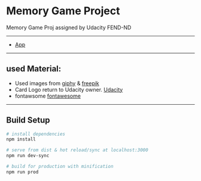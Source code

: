 # Memory Game Project

Memory Game Proj assigned by Udacity FEND-ND

---
* [App](https://ah-salah.github.io/memory-game/)
---
## used Material:

- Used images from [giphy](https://giphy.com/) & [freepik](https://www.freepik.com)
- Card Logo return to Udacity owner. [Udacity](https://udacity.com) 
- fontawsome [fontawesome](https://fontawesome.com)

---
## Build Setup

``` bash
# install dependencies
npm install

# serve from dist & hot reload/sync at localhost:3000
npm run dev-sync

# build for production with minification
npm run prod

```

